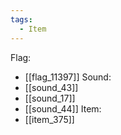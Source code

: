 ```yaml
---
tags:
  - Item
---
```

Flag:
- [[flag_11397]]
Sound:
- [[sound_43]]
- [[sound_17]]
- [[sound_44]]
Item:
- [[item_375]]
